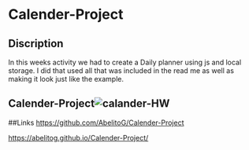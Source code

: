 # Calender-Project

## Discription
In this weeks activity we had to create a Daily planner using js and local storage. I did that used all that was included in the read me as well as making it look just like the example.

## Calender-Project![calander-HW](https://user-images.githubusercontent.com/106440999/181662016-3d13331a-76a5-4619-9569-efe4886d4b46.PNG)

##Links
https://github.com/AbelitoG/Calender-Project

https://abelitog.github.io/Calender-Project/
